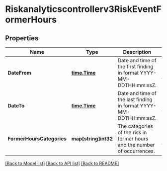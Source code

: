 # Riskanalyticscontrollerv3RiskEventFormerHours

## Properties
Name | Type | Description | Notes
------------ | ------------- | ------------- | -------------
**DateFrom** | [**time.Time**](time.Time.md) | Date and time of the first finding in format YYYY-MM-DDTHH:mm:ssZ. | [optional] [default to null]
**DateTo** | [**time.Time**](time.Time.md) | Date and time of the last finding in format YYYY-MM-DDTHH:mm:ssZ. | [optional] [default to null]
**FormerHoursCategories** | **map[string]int32** | The categories of the risk in former hours and the number of occurrences. | [optional] [default to null]

[[Back to Model list]](../README.md#documentation-for-models) [[Back to API list]](../README.md#documentation-for-api-endpoints) [[Back to README]](../README.md)

